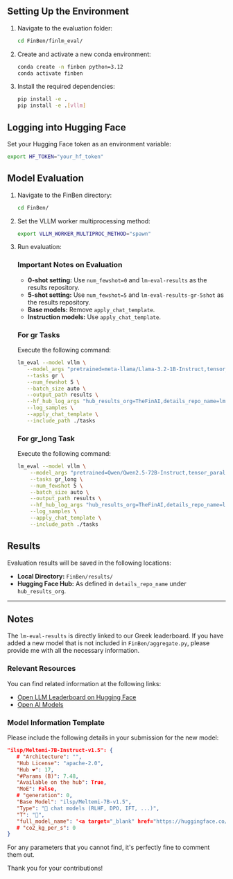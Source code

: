 ## Setting Up the Environment

1. Navigate to the evaluation folder:
   ```bash
   cd FinBen/finlm_eval/
   ```

2. Create and activate a new conda environment:
   ```bash
   conda create -n finben python=3.12
   conda activate finben
   ```

3. Install the required dependencies:
   ```bash
   pip install -e .
   pip install -e .[vllm]
   ```

## Logging into Hugging Face

Set your Hugging Face token as an environment variable:
```bash
export HF_TOKEN="your_hf_token"
```

## Model Evaluation

1. Navigate to the FinBen directory:
   ```bash
   cd FinBen/
   ```

2. Set the VLLM worker multiprocessing method:
   ```bash
   export VLLM_WORKER_MULTIPROC_METHOD="spawn"
   ```

3. Run evaluation:
   ### Important Notes on Evaluation
   - **0-shot setting:** Use `num_fewshot=0` and `lm-eval-results` as the results repository.
   - **5-shot setting:** Use `num_fewshot=5` and `lm-eval-results-gr-5shot` as the results repository.
   - **Base models:** Remove `apply_chat_template`.
   - **Instruction models:** Use `apply_chat_template`.

   ### For gr Tasks
   Execute the following command:
   ```bash
   lm_eval --model vllm \
      --model_args "pretrained=meta-llama/Llama-3.2-1B-Instruct,tensor_parallel_size=4,gpu_memory_utilization=0.8,max_model_len=1024" \
      --tasks gr \
      --num_fewshot 5 \
      --batch_size auto \
      --output_path results \
      --hf_hub_log_args "hub_results_org=TheFinAI,details_repo_name=lm-eval-results-gr-5shot,push_results_to_hub=True,push_samples_to_hub=True,public_repo=False" \
      --log_samples \
      --apply_chat_template \
      --include_path ./tasks
   ```

   ### For gr_long Task
   Execute the following command:
   ```bash
   lm_eval --model vllm \
       --model_args "pretrained=Qwen/Qwen2.5-72B-Instruct,tensor_parallel_size=4,gpu_memory_utilization=0.8,max_length=8192" \
       --tasks gr_long \
       --num_fewshot 5 \
       --batch_size auto \
       --output_path results \
       --hf_hub_log_args "hub_results_org=TheFinAI,details_repo_name=lm-eval-results-gr-5shot,push_results_to_hub=True,push_samples_to_hub=True,public_repo=False" \
       --log_samples \
       --apply_chat_template \
       --include_path ./tasks
   ```

## Results
Evaluation results will be saved in the following locations:
- **Local Directory:** `FinBen/results/`
- **Hugging Face Hub:** As defined in `details_repo_name` under `hub_results_org`.

---

## Notes

The `lm-eval-results` is directly linked to our Greek leaderboard. If you have added a new model that is not included in `FinBen/aggregate.py`, please provide me with all the necessary information.

   ### Relevant Resources
   You can find related information at the following links:
   - [Open LLM Leaderboard on Hugging Face](https://huggingface.co/spaces/open-llm-leaderboard/open_llm_leaderboard#/?search=qwen2.5-1.5b-instruct)
   - [Open AI Models](https://mot.isitopen.ai/)

   ### Model Information Template
   Please include the following details in your submission for the new model:

   ```json
   "ilsp/Meltemi-7B-Instruct-v1.5": {
      # "Architecture": "",
      "Hub License": "apache-2.0",
      "Hub ❤️": 17,
      "#Params (B)": 7.48,
      "Available on the hub": True,
      "MoE": False,
      # "generation": 0,
      "Base Model": "ilsp/Meltemi-7B-v1.5",
      "Type": "💬 chat models (RLHF, DPO, IFT, ...)",
      "T": "💬",
      "full_model_name": '<a target="_blank" href="https://huggingface.co/ilsp/Meltemi-7B-Instruct-v1.5" style="color: var(--link-text-color); text-decoration: underline; text-decoration-style: dotted;">meta-llama/Llama-3.2-1B-Instruct</a>',
      # "co2_kg_per_s": 0
   }
   ```

   For any parameters that you cannot find, it's perfectly fine to comment them out.

   Thank you for your contributions!
